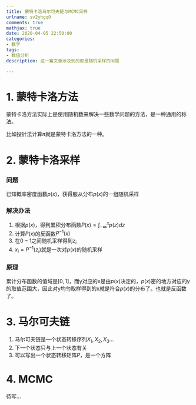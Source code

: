 ```yaml
---
title: 蒙特卡洛马尔可夫链与MCMC采样
urlname: sv2yhgq0
comments: true
mathjax: true
date: 2020-04-05 22:50:00
categories:
- 数学
tags:
- 数值分析
description: 这一篇文章涉及到的都是随机采样的问题

---
```


# 1. 蒙特卡洛方法

蒙特卡洛方法实际上是使用随机数来解决一些数学问题的方法，是一种通用的称法。

比如投针法计算$\pi$就是蒙特卡洛方法的一种。

# 2. 蒙特卡洛采样

### 问题

已知概率密度函数$p(x)$，获得服从分布$p(x)$的一组随机采样

### 解决办法

1. 根据$p(x)$，得到累积分布函数$P(x)=\int_{-\infty}^{x}p(z)dz$
2. 计算$P(x)$的反函数$P^{-1}(x)$
3. 在$0-1$之间随机采样得到$z_i$
4. $x_i=P^{-1}(z_i)$就是一次对$p(x)$的随机采样

### 原理

累计分布函数的值域是$[0, 1]$，而y对应的x是由$p(x)$决定的，$p(x)$密的地方对应的y的取值范围大，因此对y均匀取样得到的x就是符合$p(x)$的分布了。也就是反函数了。

# 3. 马尔可夫链

1. 马尔可夫链是一个状态转移序列$X_1, X_2, X_3...$
2. 下一个状态只与上一个状态有关
3. 可以写出一个状态转移矩阵$P$，是一个方阵

# 4. MCMC

待写...

